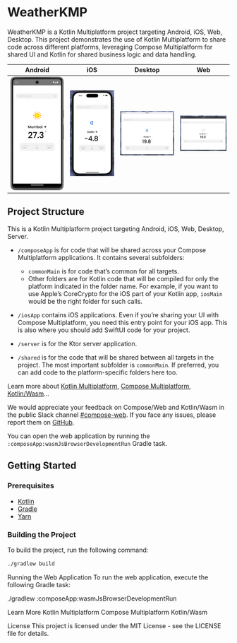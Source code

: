 # WeatherKMP

WeatherKMP is a Kotlin Multiplatform project targeting Android, iOS, Web, Desktop. This project demonstrates the use of Kotlin Multiplatform to share code across different platforms, leveraging Compose Multiplatform for shared UI and Kotlin for shared business logic and data handling.



| Android       | iOS | Desktop | Web |
|---------------|-----|---------|-----|
| <img src="screenshots/android.png" alt="Splash Screen" width="280"/> | <img src="screenshots/iOS.png" alt="Splash Screen" width="280"/> | <img src="screenshots/desktop.png" alt="Splash Screen" width="280"/> | <img src="screenshots/web.png" alt="Splash Screen" width="280"/> |

## Project Structure
This is a Kotlin Multiplatform project targeting Android, iOS, Web, Desktop, Server.

* `/composeApp` is for code that will be shared across your Compose Multiplatform applications.
  It contains several subfolders:
  - `commonMain` is for code that’s common for all targets.
  - Other folders are for Kotlin code that will be compiled for only the platform indicated in the folder name.
    For example, if you want to use Apple’s CoreCrypto for the iOS part of your Kotlin app,
    `iosMain` would be the right folder for such calls.

* `/iosApp` contains iOS applications. Even if you’re sharing your UI with Compose Multiplatform, 
  you need this entry point for your iOS app. This is also where you should add SwiftUI code for your project.

* `/server` is for the Ktor server application.

* `/shared` is for the code that will be shared between all targets in the project.
  The most important subfolder is `commonMain`. If preferred, you can add code to the platform-specific folders here too.


Learn more about [Kotlin Multiplatform](https://www.jetbrains.com/help/kotlin-multiplatform-dev/get-started.html),
[Compose Multiplatform](https://github.com/JetBrains/compose-multiplatform/#compose-multiplatform),
[Kotlin/Wasm](https://kotl.in/wasm/)…

We would appreciate your feedback on Compose/Web and Kotlin/Wasm in the public Slack channel [#compose-web](https://slack-chats.kotlinlang.org/c/compose-web).
If you face any issues, please report them on [GitHub](https://github.com/JetBrains/compose-multiplatform/issues).

You can open the web application by running the `:composeApp:wasmJsBrowserDevelopmentRun` Gradle task.

## Getting Started

### Prerequisites

- [Kotlin](https://kotlinlang.org/)
- [Gradle](https://gradle.org/)
- [Yarn](https://yarnpkg.com/)

### Building the Project

To build the project, run the following command:

```sh
./gradlew build
```

Running the Web Application
To run the web application, execute the following Gradle task:

./gradlew :composeApp:wasmJsBrowserDevelopmentRun

Learn More
Kotlin Multiplatform
Compose Multiplatform
Kotlin/Wasm

License
This project is licensed under the MIT License - see the LICENSE file for details.
